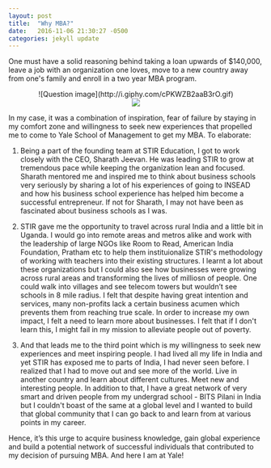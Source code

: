 ```yaml
---
layout: post
title:  "Why MBA?"
date:   2016-11-06 21:30:27 -0500
categories: jekyll update
---
```


One must have a solid reasoning behind taking a loan upwards of $140,000, leave a job with an organization one loves, move to a new country away from one's family and enroll in a two year MBA program.

<center>![Question image](http://i.giphy.com/cPKWZB2aaB3rO.gif)</center>

<center><img src="http://i.giphy.com/cPKWZB2aaB3rO.gif"></center>

In my case, it was a combination of inspiration, fear of failure by staying in my comfort zone and willingness to seek new experiences that propelled me to come to Yale School of Management to get my MBA. To elaborate:

1. Being a part of the founding team at STIR Education, I got to work closely with the CEO, Sharath Jeevan. He was leading STIR to grow at tremendous pace while keeping the organization lean and focused. Sharath mentored me and inspired me to think about business schools very seriously by sharing a lot of his experiences of going to INSEAD and how his business school experience has helped him become a successful entrepreneur. If not for Sharath, I may not have been as fascinated about business schools as I was. 

2. STIR gave me the opportunity to travel across rural India and a little bit in Uganda. I would go into remote areas and metros alike and work with the leadership of large NGOs like Room to Read, American India Foundation, Pratham etc to help them instituionalize STIR's methodology of working with teachers into their existing structures. I learnt a lot about these organizations but I could also see how businesses were growing across rural areas and transforming the lives of milliosn of people. One could walk into villages and see telecom towers but wouldn’t see schools in 8 mile radius. I felt that despite having great intention and services, many non-profits lack a certain business acumen which prevents them from reaching true scale. In order to increase my own impact, I felt a need to learn more about businesses. I felt that if I don't learn this, I might fail in my mission to alleviate people out of poverty. 

3. And that leads me to the third point which is my willingness to seek new experiences and meet inspiring people. I had lived all my life in India and yet STIR has exposed me to parts of India, I had never seen before. I realized that I had to move out and see more of the world. Live in another country and learn about different cultures. Meet new and interesting people. In addition to that, I have a great network of very smart and driven people from my undergrad school - BITS Pilani in India but I couldn't boast of the same at a global level and I wanted to build that global community that I can go back to and learn from at various points in my career. 

Hence, it’s this urge to acquire business knowledge, gain global experience and build a potential network of successful individuals that contributed to my decision of pursuing MBA. And here I am at Yale!


